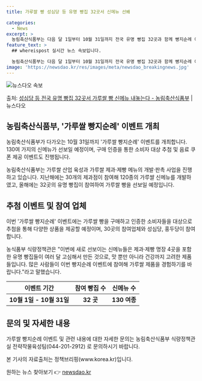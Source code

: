 ```yaml
---
title: 가루쌀 빵 성심당 등 유명 빵집 32곳서 신메뉴 선봬

categories:
  - News
excerpt: >
  농림축산식품부는 다음 달 1일부터 10월 31일까지 전국 유명 빵집 32곳과 함께 빵지순례 이벤트를 한다고 …
feature_text: >
  ## whereispost 실시간 뉴스 속보입니다.

  농림축산식품부는 다음 달 1일부터 10월 31일까지 전국 유명 빵집 32곳과 함께 빵지순례 이벤트를 한다고 …
image: 'https://newsdao.kr/res/images/meta/newsdao_breakingnews.jpg'
---
```


![뉴스다오 속보](https://newsdao.kr/res/images/meta/newsdao_breakingnews.jpg)

<p>출처: <a href="https://newsdao.kr/3967" rel="dofollow">성심당 등 전국 유명 빵집 32곳서 가루쌀 빵 신메뉴 내놓는다  - 농림축산식품부</a> | 뉴스다오</p>

<h2 data-ke-size="size26">농림축산식품부, '가루쌀 빵지순례' 이벤트 개최</h2>
농림축산식품부가 다가오는 10월 31일까지 '가루쌀 빵지순례' 이벤트를 개최합니다. 130여 가지의 신메뉴가 선보일 예정이며, 구매 인증을 통한 소비자 대상 추첨 및 음료 쿠폰 제공 이벤트도 진행됩니다.

<p data-ke-size="size16">농림축산식품부는 가루쌀 산업 육성과 가루쌀 제과·제빵 메뉴의 개발·판촉 사업을 진행하고 있습니다. 지난해에는 30개의 제과점이 참여해 120종의 가루쌀 신메뉴를 개발하였고, 올해에는 32곳의 유명 빵집이 참여하여 가루쌀 빵을 선보일 예정입니다.</p>

<h2 data-ke-size="size24">추첨 이벤트 및 참여 업체</h2>
이번 '가루쌀 빵지순례' 이벤트에는 가루쌀 빵을 구매하고 인증한 소비자들을 대상으로 추첨을 통해 다양한 상품을 제공할 예정이며, 30곳의 참여업체와 성심당, 홍두당이 참여합니다.

<p data-ke-size="size16">농식품부 식량정책관은 "이번에 새로 선보이는 신메뉴들은 제과·제빵 명장 4곳을 포함한 유명 빵집들이 여러 달 고심해서 만든 것으로, 맛 뿐만 아니라 건강까지 고려한 제품들입니다. 많은 사람들이 이번 빵지순례 이벤트에 참여해 가루쌀 제품을 경험하기를 바랍니다."라고 말했습니다.</p>

<table>
	<thead>
		<tr>
			<th>이벤트 기간</th>
			<th>참여 빵집 수</th>
			<th>신메뉴 수</th>
		</tr>
	</thead>
	<tbody>
		<tr>
			<td style="text-align: center; height: 17px;"><b>10월 1일 - 10월 31일</b></td>
			<td style="text-align: center; height: 17px;"><b>32 곳</b></td>
			<td style="text-align: center; height: 17px;"><b>130 여종</b></td>
		</tr>
	</tbody>
</table>

<h2 data-ke-size="size24">문의 및 자세한 내용</h2>
가루쌀 빵지순례 이벤트 및 관련 내용에 대한 자세한 문의는 농림축산식품부 식량정책관실 전략작물육성팀(044-201-2912) 로 문의하시기 바랍니다.

<p data-ke-size="size16">본 기사의 자료출처는 정책브리핑(www.korea.kr)입니다.</p> 

원하는 뉴스 찾아보기 👉 <a href="https://newsdao.kr" rel="dofollow">newsdao.kr</a>


